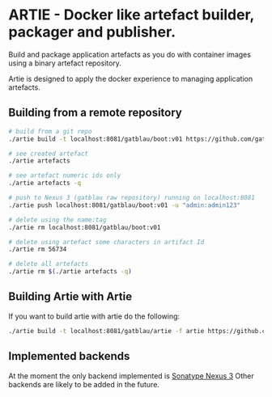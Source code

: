 # ARTIE - Docker like artefact builder, packager and publisher.

Build and package application artefacts as you do with container images using a binary artefact repository.

Artie is designed to apply the docker experience to managing application artefacts.

## Building from a remote repository

```sh
# build from a git repo
./artie build -t localhost:8081/gatblau/boot:v01 https://github.com/gatblau/boot

# see created artefact
./artie artefacts

# see artefact numeric ids only
./artie artefacts -q

# push to Nexus 3 (gatblau raw repository) running on localhost:8081
./artie push localhost:8081/gatblau/boot:v01 -u "admin:admin123"

# delete using the name:tag
./artie rm localhost:8081/gatblau/boot:v01

# delete using artefact some characters in artifact Id
./artie rm 56734

# delete all artefacts
./artie rm $(./artie artefacts -q)
```

## Building Artie with Artie

If you want to build artie with artie do the following:

```sh
./artie build -t localhost:8081/gatblau/artie -f artie https://github.com/gatblau/onix
```

## Implemented backends

At the moment the only backend implemented is [Sonatype Nexus 3](https://help.sonatype.com/repomanager3)
Other backends are likely to be added in the future.
